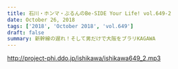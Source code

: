```yaml
---
title: 石川・ホンマ・ぶるんのBe-SIDE Your Life! vol.649-2
date: October 26, 2018
tags: ['2018', 'October 2018', 'vol.649']
draft: false
summary: 新幹線の遅れ！そして男だけで大阪をブラリKAGAWA
---
```


http://project-phi.ddo.jp/ishikawa/ishikawa649_2.mp3
